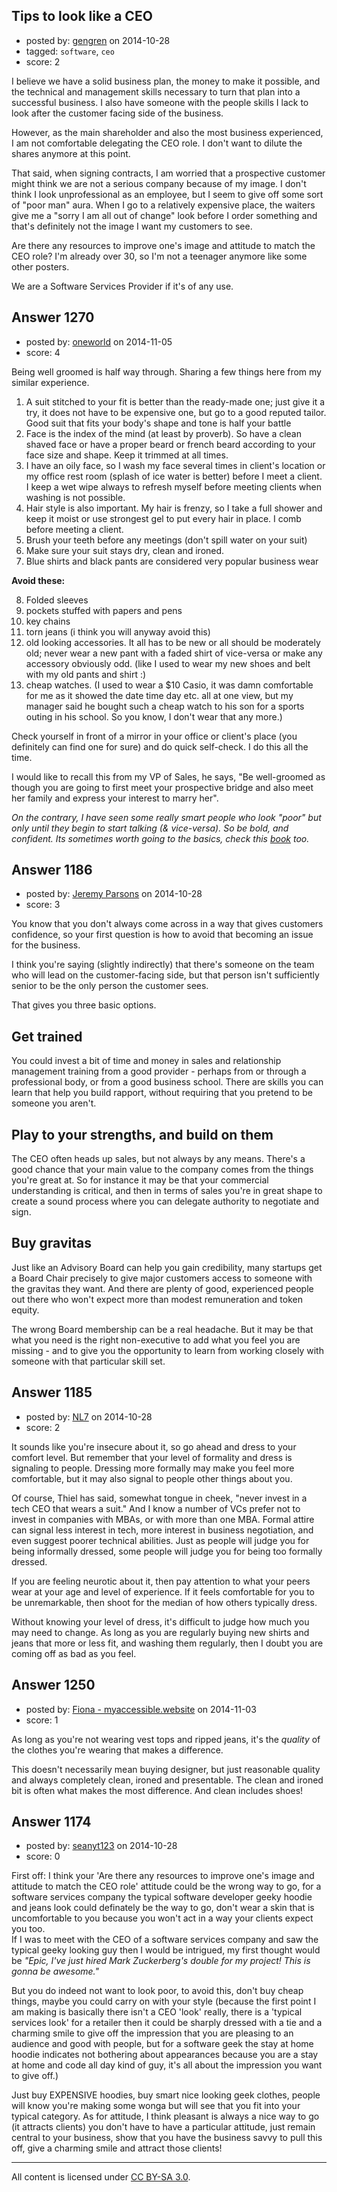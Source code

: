 ## Tips to look like a CEO

- posted by: [gengren](https://stackexchange.com/users/5243585/gengren) on 2014-10-28
- tagged: `software`, `ceo`
- score: 2

I believe we have a solid business plan, the money to make it possible, and the technical and management skills necessary to turn that plan into a successful business. I also have someone with the people skills I lack to look after the customer facing side of the business.

However, as the main shareholder and also the most business experienced, I am not comfortable delegating the CEO role. I don't want to dilute the shares anymore at this point. 

That said, when signing contracts, I am worried that a prospective customer might think we are not a serious company because of my image. I don't think I look unprofessional as an employee, but I seem to give off some sort of "poor man" aura. When I go to a relatively expensive place, the waiters give me a "sorry I am all out of change" look before I order something and that's definitely not the image I want my customers to see.

Are there any resources to improve one's image and attitude to match the CEO role? I'm already over 30, so I'm not a teenager anymore like some other posters.

We are a Software Services Provider if it's of any use.


## Answer 1270

- posted by: [oneworld](https://stackexchange.com/users/179307/oneworld) on 2014-11-05
- score: 4

<p>Being well groomed is half way through. Sharing a few things here from my similar experience.</p>

<ol>
<li>A suit stitched to your fit is better than the ready-made one; just give it a try, it does not have to be expensive one, but go to a good reputed tailor. Good suit that fits your body's shape and tone is half your battle</li>
<li>Face is the index of the mind (at least by proverb). So have a clean shaved face or have a proper beard or french beard according to your face size and shape. Keep it trimmed at all times. </li>
<li>I have an oily face, so I wash my face several times in client's location or my office rest room (splash of ice water is better) before I meet a client. I keep a wet wipe always to refresh myself before meeting clients when washing is not possible. </li>
<li>Hair style is also important. My hair is frenzy, so I take a full shower and keep it moist or use strongest gel to put every hair in place. I comb before meeting a client.</li>
<li>Brush your teeth before any meetings (don't spill water on your suit)</li>
<li>Make sure your suit stays dry, clean and ironed.</li>
<li>Blue shirts and black pants are considered very popular business wear</li>
</ol>

<p><strong>Avoid these:</strong></p>

<ol start="8">
<li>Folded sleeves </li>
<li>pockets stuffed with papers and pens</li>
<li>key chains</li>
<li>torn jeans (i think you will anyway avoid this)</li>
<li>old looking accessories. It all has to be new or all should be moderately old; never wear a new pant with a faded shirt of vice-versa or make any accessory obviously odd. (like I used to wear my new shoes and belt with my old pants and shirt :)</li>
<li>cheap watches. (I used to wear a $10 Casio, it was damn comfortable for me as it showed the date time day etc. all at one view, but my manager said he bought such a cheap watch to his son for a sports outing in his school. So you know, I don't wear that any more.)</li>
</ol>

<p>Check yourself in front of a mirror in your office or client's place (you definitely can find one for sure) and do quick self-check. I do this all the time.</p>

<p>I would like to recall this from my VP of Sales, he says, "Be well-groomed as though you are going to first meet your prospective bridge and also meet her family and express your interest to marry her".</p>

<p><em>On the contrary, I have seen some really smart people who look "poor" but only until they begin to start talking (&amp; vice-versa). So be bold, and confident. Its sometimes worth going to the basics, check this <a href="http://rads.stackoverflow.com/amzn/click/1600614620" rel="nofollow">book</a> too.</em> </p>



## Answer 1186

- posted by: [Jeremy Parsons](https://stackexchange.com/users/497810/jeremy-parsons) on 2014-10-28
- score: 3

You know that you don't always come across in a way that gives customers confidence, so your first question is how to avoid that becoming an issue for the business.

I think you're saying (slightly indirectly) that there's someone on the team who will lead on the customer-facing side, but that person isn't sufficiently senior to be the only person the customer sees.

That gives you three basic options. 

## Get trained ##

You could invest a bit of time and money in sales and relationship management training from a good provider - perhaps from or through a professional body, or from a good business school. There are skills you can learn that help you build rapport, without requiring that you pretend to be someone you aren't.

## Play to your strengths, and build on them ##

The CEO often heads up sales, but not always by any means. There's a good chance that your main value to the company comes from the things you're great at. So for instance it may be that your commercial understanding is critical, and then in terms of sales you're in great shape to create a sound process where you can delegate authority to negotiate and sign.

## Buy gravitas ##

Just like an Advisory Board can help you gain credibility, many startups get a Board Chair precisely to give major customers access to someone with the gravitas they want. And there are plenty of good, experienced people out there who won't expect more than modest remuneration and token equity.

The wrong Board membership can be a real headache. But it may be that what you need is the right non-executive to add what you feel you are missing - and to give you the opportunity to learn from working closely with someone with that particular skill set.


## Answer 1185

- posted by: [NL7](https://stackexchange.com/users/4221898/nl7) on 2014-10-28
- score: 2

It sounds like you're insecure about it, so go ahead and dress to your comfort level.  But remember that your level of formality and dress is signaling to people.  Dressing more formally may make you feel more comfortable, but it may also signal to people other things about you.

Of course, Thiel has said, somewhat tongue in cheek, "never invest in a tech CEO that wears a suit."  And I know a number of VCs prefer not to invest in companies with MBAs, or with more than one MBA.  Formal attire can signal less interest in tech, more interest in business negotiation, and even suggest poorer technical abilities.  Just as people will judge you for being informally dressed, some people will judge you for being too formally dressed.

If you are feeling neurotic about it, then pay attention to what your peers wear at your age and level of experience.  If it feels comfortable for you to be unremarkable, then shoot for the median of how others typically dress.

Without knowing your level of dress, it's difficult to judge how much you may need to change.  As long as you are regularly buying new shirts and jeans that more or less fit, and washing them regularly, then I doubt you are coming off as bad as you feel.


## Answer 1250

- posted by: [Fiona - myaccessible.website](https://stackexchange.com/users/43859/fiona-myaccessible-website) on 2014-11-03
- score: 1

As long as you're not wearing vest tops and ripped jeans, it's the *quality* of the clothes you're wearing that makes a difference. 

This doesn't necessarily mean buying designer, but just reasonable quality and always completely clean, ironed and presentable. The clean and ironed bit is often what makes the most difference. And clean includes shoes!


## Answer 1174

- posted by: [seanyt123](https://stackexchange.com/users/4954085/seanyt123) on 2014-10-28
- score: 0

First off: I think your 'Are there any resources to improve one's image and attitude to match the CEO role' attitude could be the wrong way to go, for a software services company the typical software developer geeky hoodie and jeans look could definately be the way to go, don't wear a skin that is uncomfortable to you because you won't act in a way your clients expect you too.<br/>
 If I was to meet with the CEO of a software services company and saw the typical geeky looking guy then I would be intrigued, my first thought would be *"Epic, I've just hired Mark Zuckerberg's double for my project! This is gonna be awesome."*

 But you do indeed not want to look poor, to avoid this, don't buy cheap things, maybe you could carry on with your style (because the first point I am making is basically there isn't a CEO 'look' really, there is a 'typical services look' for a retailer then it could be sharply dressed with a tie and a charming smile to give off the impression that you are pleasing to an audience and good with people, but for a software geek the stay at home hoodie indicates not bothering about appearances because you are a stay at home and code all day kind of guy, it's all about the impression you want to give off.) 

Just buy EXPENSIVE hoodies, buy smart nice looking geek clothes, people will know you're making some wonga but will see that you fit into your typical category. As for attitude, I think pleasant is always a nice way to go (it attracts clients) you don't have to have a particular attitude, just remain central to your business, show that you have the business savvy to pull this off, give a charming smile and attract those clients! 



---

All content is licensed under [CC BY-SA 3.0](https://creativecommons.org/licenses/by-sa/3.0/).

